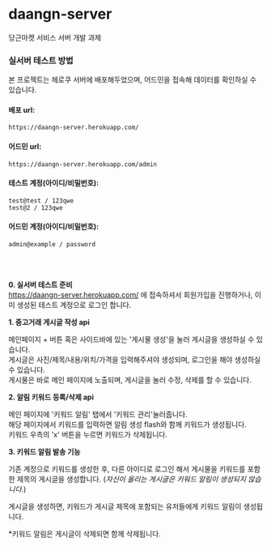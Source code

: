 # daangn-server
당근마켓 서비스 서버 개발 과제

### 실서버 테스트 방법

본 프로젝트는 헤로쿠 서버에 배포해두었으며, 어드민을 접속해 데이터를 확인하실 수 있습니다.
<br>

#### 배포 url:
```
https://daangn-server.herokuapp.com/
```

#### 어드민 url:
```
https://daangn-server.herokuapp.com/admin
```

#### 테스트 계정(아이디/비밀번호):
```
test@test / 123qwe
test@2 / 123qwe
```

#### 어드민 계정(아이디/비밀번호):
```
admin@example / password
```
<br><br>

**0. 실서버 테스트 준비**
<br>
https://daangn-server.herokuapp.com/ 에 접속하셔서 회원가입을 진행하거나, 이미 생성된 테스트 계정으로 로그인 합니다.


**1. 중고거래 게시글 작성 api**

메인페이지 + 버튼 혹은 사이드바에 있는 '게시물 생성'을 눌러 게시글을 생성하실 수 있습니다.
<br>
게시글은 사진/제목/내용/위치/가격을 입력해주셔야 생성되며, 로그인을 해야 생성하실 수 있습니다.
<br>
게시물은 바로 메인 페이지에 노출되며, 게시글을 눌러 수정, 삭제를 할 수 있습니다.

**2. 알림 키워드 등록/삭제 api**

메인 페이지에 '키워드 알림' 탭에서 '키워드 관리'눌러줍니다.
<br>
해당 페이지에서 키워드를 입력하면 알림 생성 flash와 함께 키워드가 생성됩니다.
<br>
키워드 우측의 'x' 버튼을 누르면 키워드가 삭제됩니다.

**3. 키워드 알림 발송 기능**

기존 계정으로 키워드를 생성한 후, 다른 아이디로 로그인 해서 게시물을 키워드를 포함한 제목의 게시글을 생성합니다. (*자신이 올리는 게시글은 키워드 알림이 생성되지 않습니다.*)
<br>

게시글을 생성하면, 키워드가 게시글 제목에 포함되는 유저들에게 키워드 알림이 생성됩니다.
<br>

*키워드 알림은 게시글이 삭제되면 함께 삭제됩니다.
